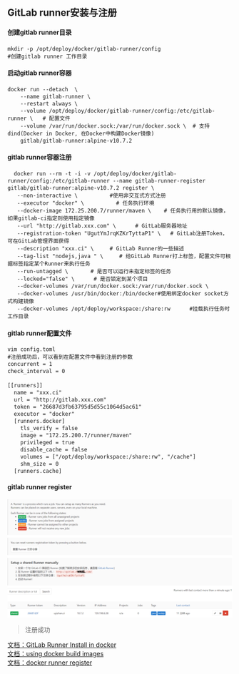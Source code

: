 ##  GitLab runner安装与注册
#### 创建gitlab runner目录
```shell
mkdir -p /opt/deploy/docker/gitlab-runner/config
#创建gitlab runner 工作目录
```

#### 启动gitlab runner容器
```shell
docker run --detach  \
    --name gitlab-runner \
    --restart always \
    --volume /opt/deploy/docker/gitlab-runner/config:/etc/gitlab-runner \   # 配置文件
    --volume /var/run/docker.sock:/var/run/docker.sock \  # 支持dind(Docker in Docker, 在Docker中构建Docker镜像)
    gitlab/gitlab-runner:alpine-v10.7.2
```
#### gitlab runner容器注册
```shell
  docker run --rm -t -i -v /opt/deploy/docker/gitlab-runner/config:/etc/gitlab-runner --name gitlab-runner-register gitlab/gitlab-runner:alpine-v10.7.2 register \
   --non-interactive \          #使用非交互式方式注册
   --executor "docker" \          # 任务执行环境
   --docker-image 172.25.200.7/runner/maven \    # 任务执行用的默认镜像，如果gitlab-ci指定则使用指定镜像
   --url "http://gitlab.xxx.com" \      # GitLab服务器地址
   --registration-token "UgutYmJrqKZKrTyttaP1" \   # GitLab注册Token，可在GitLab管理界面获得
   --description "xxx.ci" \     # GitLab Runner的一些描述
   --tag-list "nodejs,java " \     # 给GitLab Runner打上标签，配置文件可根据标签指定某个Runner来执行任务
   --run-untagged \       # 是否可以运行未指定标签的任务
   --locked="false" \      # 是否锁定到某个项目
   --docker-volumes /var/run/docker.sock:/var/run/docker.sock \ 
   --docker-volumes /usr/bin/docker:/bin/docker#使用绑定docker socket方式构建镜像
   --docker-volumes /opt/deploy/workspace:/share:rw      #挂载执行任务时工作目录
```
#### gitlab runner配置文件
```
vim config.toml
#注册成功后，可以看到在配置文件中看到注册的参数
concurrent = 1
check_interval = 0

[[runners]]
  name = "xxx.ci"
  url = "http://gitlab.xxx.com"
  token = "26687d3fb63795d5d55c1064d5ac61"
  executor = "docker"
  [runners.docker]
    tls_verify = false
    image = "172.25.200.7/runner/maven"
    privileged = true
    disable_cache = false
    volumes = ["/opt/deploy/workspace:/share:rw", "/cache"]
    shm_size = 0
  [runners.cache]

```
#### gitlab runner register
![image](./images/2.png)
> 注册成功

[文档：GitLab Runner Install in docker](https://docs.gitlab.com/runner/install/docker.html)  
[文档：using docker build images](https://docs.gitlab.com/ee/ci/docker/using_docker_build.html)  
[文档：docker runner register](https://docs.gitlab.com/runner/register/index.html#docker)  